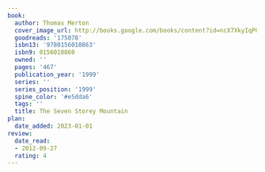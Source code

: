 ```yaml
---
book:
  author: Thomas Merton
  cover_image_url: http://books.google.com/books/content?id=ncX7XkyIqP0C&printsec=frontcover&img=1&zoom=1&edge=curl&source=gbs_api
  goodreads: '175078'
  isbn13: '9780156010863'
  isbn9: 0156010860
  owned: ''
  pages: '467'
  publication_year: '1999'
  series: ''
  series_position: '1999'
  spine_color: '#e5dda6'
  tags: ''
  title: The Seven Storey Mountain
plan:
  date_added: 2023-01-01
review:
  date_read:
  - 2012-09-27
  rating: 4
---
```

